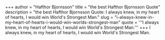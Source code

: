 +++
author = "Hafthor Bjornsson"
title = "the best Hafthor Bjornsson Quote"
description = "the best Hafthor Bjornsson Quote: I always knew, in my heart of hearts, I would win World's Strongest Man."
slug = "i-always-knew-in-my-heart-of-hearts-i-would-win-worlds-strongest-man"
quote = '''I always knew, in my heart of hearts, I would win World's Strongest Man.'''
+++
I always knew, in my heart of hearts, I would win World's Strongest Man.
